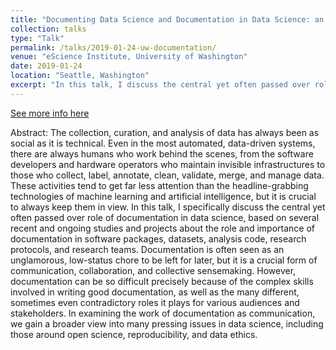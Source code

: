 ```yaml
---
title: "Documenting Data Science and Documentation in Data Science: an Ethnographic Exploration"
collection: talks
type: "Talk"
permalink: /talks/2019-01-24-uw-documentation/ 
venue: "eScience Institute, University of Washington"
date: 2019-01-24
location: "Seattle, Washington"
excerpt: "In this talk, I discuss the central yet often passed over role of documentation in data science, based on several recent and ongoing studies and projects about the role and importance of documentation in software packages, datasets, analysis code, research protocols, and research teams."
---
```

[See more info here](https://escience.washington.edu/data-science-seminar-geiger/)

Abstract: The collection, curation, and analysis of data has always been as social as it is technical. Even in the most automated, data-driven systems, there are always humans who work behind the scenes, from the software developers and hardware operators who maintain invisible infrastructures to those who collect, label, annotate, clean, validate, merge, and manage data. These activities tend to get far less attention than the headline-grabbing technologies of machine learning and artificial intelligence, but it is crucial to always keep them in view. In this talk, I specifically discuss the central yet often passed over role of documentation in data science, based on several recent and ongoing studies and projects about the role and importance of documentation in software packages, datasets, analysis code, research protocols, and research teams. Documentation is often seen as an unglamorous, low-status chore to be left for later, but it is a crucial form of communication, collaboration, and collective sensemaking. However, documentation can be so difficult precisely because of the complex skills involved in writing good documentation, as well as the many different, sometimes even contradictory roles it plays for various audiences and stakeholders. In examining the work of documentation as communication, we gain a broader view into many pressing issues in data science, including those around open science, reproducibility, and data ethics.

